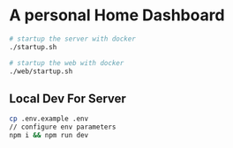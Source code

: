 # A personal Home Dashboard

```bash
# startup the server with docker
./startup.sh

# startup the web with docker
./web/startup.sh
```

## Local Dev For Server
```bash
cp .env.example .env
// configure env parameters
npm i && npm run dev
```